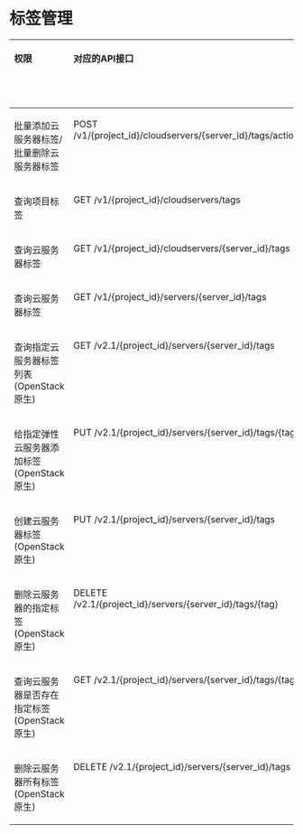 # 标签管理<a name="ZH-CN_TOPIC_0103071521"></a>

<a name="table4509123112811"></a>
<table><thead align="left"><tr id="row19509193152818"><th class="cellrowborder" valign="top" width="10.12101210121012%" id="mcps1.1.7.1.1"><p id="p1959712364512"><a name="p1959712364512"></a><a name="p1959712364512"></a>权限</p>
</th>
<th class="cellrowborder" valign="top" width="30.56305630563056%" id="mcps1.1.7.1.2"><p id="p8402164419019"><a name="p8402164419019"></a><a name="p8402164419019"></a>对应的API接口</p>
</th>
<th class="cellrowborder" valign="top" width="24.422442244224417%" id="mcps1.1.7.1.3"><p id="p2040214445018"><a name="p2040214445018"></a><a name="p2040214445018"></a>授权项（Action）</p>
</th>
<th class="cellrowborder" valign="top" width="20.062006200620058%" id="mcps1.1.7.1.4"><p id="p22519318453"><a name="p22519318453"></a><a name="p22519318453"></a>依赖的授权项</p>
</th>
<th class="cellrowborder" valign="top" width="7.31073107310731%" id="mcps1.1.7.1.5"><p id="p84029445019"><a name="p84029445019"></a><a name="p84029445019"></a>IAM项目</p>
<p id="p12578131324712"><a name="p12578131324712"></a><a name="p12578131324712"></a>(Project)</p>
</th>
<th class="cellrowborder" valign="top" width="7.520752075207521%" id="mcps1.1.7.1.6"><p id="p1999212348459"><a name="p1999212348459"></a><a name="p1999212348459"></a>企业项目</p>
<p id="p1026502118478"><a name="p1026502118478"></a><a name="p1026502118478"></a>(Enterprise Project)</p>
</th>
</tr>
</thead>
<tbody><tr id="row169138403108"><td class="cellrowborder" valign="top" width="10.12101210121012%" headers="mcps1.1.7.1.1 "><p id="p1835316215324"><a name="p1835316215324"></a><a name="p1835316215324"></a>批量添加云服务器标签/批量删除云服务器标签</p>
</td>
<td class="cellrowborder" valign="top" width="30.56305630563056%" headers="mcps1.1.7.1.2 "><p id="p613135211104"><a name="p613135211104"></a><a name="p613135211104"></a>POST  /v1/{project_id}/cloudservers/{server_id}/tags/action</p>
</td>
<td class="cellrowborder" valign="top" width="24.422442244224417%" headers="mcps1.1.7.1.3 "><p id="p5273124014252"><a name="p5273124014252"></a><a name="p5273124014252"></a>ecs:cloudServers:put</p>
</td>
<td class="cellrowborder" valign="top" width="20.062006200620058%" headers="mcps1.1.7.1.4 "><p id="p355051118342"><a name="p355051118342"></a><a name="p355051118342"></a>-</p>
</td>
<td class="cellrowborder" valign="top" width="7.31073107310731%" headers="mcps1.1.7.1.5 "><p id="p8354597291"><a name="p8354597291"></a><a name="p8354597291"></a>√</p>
</td>
<td class="cellrowborder" valign="top" width="7.520752075207521%" headers="mcps1.1.7.1.6 "><p id="p16354159132918"><a name="p16354159132918"></a><a name="p16354159132918"></a>√</p>
</td>
</tr>
<tr id="row528011248461"><td class="cellrowborder" valign="top" width="10.12101210121012%" headers="mcps1.1.7.1.1 "><p id="p13353162143218"><a name="p13353162143218"></a><a name="p13353162143218"></a>查询项目标签</p>
</td>
<td class="cellrowborder" valign="top" width="30.56305630563056%" headers="mcps1.1.7.1.2 "><p id="p162801924124620"><a name="p162801924124620"></a><a name="p162801924124620"></a>GET /v1/{project_id}/cloudservers/tags</p>
</td>
<td class="cellrowborder" valign="top" width="24.422442244224417%" headers="mcps1.1.7.1.3 "><p id="p1466177271"><a name="p1466177271"></a><a name="p1466177271"></a>ecs:cloudServers:list</p>
</td>
<td class="cellrowborder" valign="top" width="20.062006200620058%" headers="mcps1.1.7.1.4 "><p id="p16550171114347"><a name="p16550171114347"></a><a name="p16550171114347"></a>-</p>
</td>
<td class="cellrowborder" valign="top" width="7.31073107310731%" headers="mcps1.1.7.1.5 "><p id="p16488195512347"><a name="p16488195512347"></a><a name="p16488195512347"></a>√</p>
</td>
<td class="cellrowborder" valign="top" width="7.520752075207521%" headers="mcps1.1.7.1.6 "><p id="p10488155103418"><a name="p10488155103418"></a><a name="p10488155103418"></a>√</p>
</td>
</tr>
<tr id="row261813360"><td class="cellrowborder" valign="top" width="10.12101210121012%" headers="mcps1.1.7.1.1 "><p id="p1235311216328"><a name="p1235311216328"></a><a name="p1235311216328"></a>查询云服务器标签</p>
</td>
<td class="cellrowborder" valign="top" width="30.56305630563056%" headers="mcps1.1.7.1.2 "><p id="p958291073619"><a name="p958291073619"></a><a name="p958291073619"></a>GET /v1/{project_id}/cloudservers/{server_id}/tags</p>
</td>
<td class="cellrowborder" valign="top" width="24.422442244224417%" headers="mcps1.1.7.1.3 "><p id="p17605615112714"><a name="p17605615112714"></a><a name="p17605615112714"></a>ecs:cloudServers:get</p>
</td>
<td class="cellrowborder" valign="top" width="20.062006200620058%" headers="mcps1.1.7.1.4 "><p id="p1550181153411"><a name="p1550181153411"></a><a name="p1550181153411"></a>-</p>
</td>
<td class="cellrowborder" valign="top" width="7.31073107310731%" headers="mcps1.1.7.1.5 "><p id="p1727105693417"><a name="p1727105693417"></a><a name="p1727105693417"></a>√</p>
</td>
<td class="cellrowborder" valign="top" width="7.520752075207521%" headers="mcps1.1.7.1.6 "><p id="p157271556103417"><a name="p157271556103417"></a><a name="p157271556103417"></a>√</p>
</td>
</tr>
<tr id="row676275515115"><td class="cellrowborder" valign="top" width="10.12101210121012%" headers="mcps1.1.7.1.1 "><p id="p1135319253214"><a name="p1135319253214"></a><a name="p1135319253214"></a>查询云服务器标签</p>
</td>
<td class="cellrowborder" valign="top" width="30.56305630563056%" headers="mcps1.1.7.1.2 "><p id="p776319551911"><a name="p776319551911"></a><a name="p776319551911"></a>GET /v1/{project_id}/servers/{server_id}/tags</p>
</td>
<td class="cellrowborder" valign="top" width="24.422442244224417%" headers="mcps1.1.7.1.3 "><p id="p15340161212715"><a name="p15340161212715"></a><a name="p15340161212715"></a>ecs:servers:getTags</p>
</td>
<td class="cellrowborder" valign="top" width="20.062006200620058%" headers="mcps1.1.7.1.4 "><p id="p15551181113416"><a name="p15551181113416"></a><a name="p15551181113416"></a>-</p>
</td>
<td class="cellrowborder" valign="top" width="7.31073107310731%" headers="mcps1.1.7.1.5 "><p id="p18440111143510"><a name="p18440111143510"></a><a name="p18440111143510"></a>√</p>
</td>
<td class="cellrowborder" valign="top" width="7.520752075207521%" headers="mcps1.1.7.1.6 "><p id="p744091115351"><a name="p744091115351"></a><a name="p744091115351"></a>×</p>
</td>
</tr>
<tr id="row175291830184314"><td class="cellrowborder" valign="top" width="10.12101210121012%" headers="mcps1.1.7.1.1 "><p id="p53532219322"><a name="p53532219322"></a><a name="p53532219322"></a>查询指定云服务器标签列表(OpenStack原生)</p>
</td>
<td class="cellrowborder" valign="top" width="30.56305630563056%" headers="mcps1.1.7.1.2 "><p id="p4238141844315"><a name="p4238141844315"></a><a name="p4238141844315"></a>GET /v2.1/{project_id}/servers/{server_id}/tags</p>
</td>
<td class="cellrowborder" valign="top" width="24.422442244224417%" headers="mcps1.1.7.1.3 "><p id="p1761618162720"><a name="p1761618162720"></a><a name="p1761618162720"></a>ecs:servers:getTags</p>
</td>
<td class="cellrowborder" valign="top" width="20.062006200620058%" headers="mcps1.1.7.1.4 "><p id="p7712105275"><a name="p7712105275"></a><a name="p7712105275"></a>ecs:servers:get</p>
</td>
<td class="cellrowborder" valign="top" width="7.31073107310731%" headers="mcps1.1.7.1.5 "><p id="p8211013163519"><a name="p8211013163519"></a><a name="p8211013163519"></a>√</p>
</td>
<td class="cellrowborder" valign="top" width="7.520752075207521%" headers="mcps1.1.7.1.6 "><p id="p17211513163516"><a name="p17211513163516"></a><a name="p17211513163516"></a>×</p>
</td>
</tr>
<tr id="row553163014438"><td class="cellrowborder" valign="top" width="10.12101210121012%" headers="mcps1.1.7.1.1 "><p id="p2353182143213"><a name="p2353182143213"></a><a name="p2353182143213"></a>给指定弹性云服务器添加标签(OpenStack原生)</p>
</td>
<td class="cellrowborder" valign="top" width="30.56305630563056%" headers="mcps1.1.7.1.2 "><p id="p447082244315"><a name="p447082244315"></a><a name="p447082244315"></a>PUT /v2.1/{project_id}/servers/{server_id}/tags/{tag}</p>
</td>
<td class="cellrowborder" valign="top" width="24.422442244224417%" headers="mcps1.1.7.1.3 "><p id="p67717252713"><a name="p67717252713"></a><a name="p67717252713"></a>ecs:servers:setTags</p>
</td>
<td class="cellrowborder" valign="top" width="20.062006200620058%" headers="mcps1.1.7.1.4 "><p id="p175511611173411"><a name="p175511611173411"></a><a name="p175511611173411"></a>ecs:servers:get</p>
</td>
<td class="cellrowborder" valign="top" width="7.31073107310731%" headers="mcps1.1.7.1.5 "><p id="p173971515352"><a name="p173971515352"></a><a name="p173971515352"></a>√</p>
</td>
<td class="cellrowborder" valign="top" width="7.520752075207521%" headers="mcps1.1.7.1.6 "><p id="p83941516355"><a name="p83941516355"></a><a name="p83941516355"></a>×</p>
</td>
</tr>
<tr id="row1661113346435"><td class="cellrowborder" valign="top" width="10.12101210121012%" headers="mcps1.1.7.1.1 "><p id="p1635314293214"><a name="p1635314293214"></a><a name="p1635314293214"></a>创建云服务器标签(OpenStack原生)</p>
</td>
<td class="cellrowborder" valign="top" width="30.56305630563056%" headers="mcps1.1.7.1.2 "><p id="p988313810430"><a name="p988313810430"></a><a name="p988313810430"></a>PUT /v2.1/{project_id}/servers/{server_id}/tags</p>
</td>
<td class="cellrowborder" valign="top" width="24.422442244224417%" headers="mcps1.1.7.1.3 "><p id="p176826545265"><a name="p176826545265"></a><a name="p176826545265"></a>ecs:servers:setTags</p>
</td>
<td class="cellrowborder" valign="top" width="20.062006200620058%" headers="mcps1.1.7.1.4 "><p id="p13451165392614"><a name="p13451165392614"></a><a name="p13451165392614"></a>ecs:servers:get</p>
</td>
<td class="cellrowborder" valign="top" width="7.31073107310731%" headers="mcps1.1.7.1.5 "><p id="p1638621617356"><a name="p1638621617356"></a><a name="p1638621617356"></a>√</p>
</td>
<td class="cellrowborder" valign="top" width="7.520752075207521%" headers="mcps1.1.7.1.6 "><p id="p17386191623510"><a name="p17386191623510"></a><a name="p17386191623510"></a>×</p>
</td>
</tr>
<tr id="row105321930104310"><td class="cellrowborder" valign="top" width="10.12101210121012%" headers="mcps1.1.7.1.1 "><p id="p835312183219"><a name="p835312183219"></a><a name="p835312183219"></a>删除云服务器的指定标签(OpenStack原生)</p>
</td>
<td class="cellrowborder" valign="top" width="30.56305630563056%" headers="mcps1.1.7.1.2 "><p id="p127395094318"><a name="p127395094318"></a><a name="p127395094318"></a>DELETE /v2.1/{project_id}/servers/{server_id}/tags/{tag}</p>
</td>
<td class="cellrowborder" valign="top" width="24.422442244224417%" headers="mcps1.1.7.1.3 "><p id="p1332614742618"><a name="p1332614742618"></a><a name="p1332614742618"></a>ecs:servers:setTags</p>
</td>
<td class="cellrowborder" valign="top" width="20.062006200620058%" headers="mcps1.1.7.1.4 "><p id="p6551161110343"><a name="p6551161110343"></a><a name="p6551161110343"></a>ecs:servers:get</p>
</td>
<td class="cellrowborder" valign="top" width="7.31073107310731%" headers="mcps1.1.7.1.5 "><p id="p1698661713355"><a name="p1698661713355"></a><a name="p1698661713355"></a>√</p>
</td>
<td class="cellrowborder" valign="top" width="7.520752075207521%" headers="mcps1.1.7.1.6 "><p id="p14986121714357"><a name="p14986121714357"></a><a name="p14986121714357"></a>×</p>
</td>
</tr>
<tr id="row353283018431"><td class="cellrowborder" valign="top" width="10.12101210121012%" headers="mcps1.1.7.1.1 "><p id="p16353226323"><a name="p16353226323"></a><a name="p16353226323"></a>查询云服务器是否存在指定标签(OpenStack原生)</p>
</td>
<td class="cellrowborder" valign="top" width="30.56305630563056%" headers="mcps1.1.7.1.2 "><p id="p181272014417"><a name="p181272014417"></a><a name="p181272014417"></a>GET /v2.1/{project_id}/servers/{server_id}/tags/{tag}</p>
</td>
<td class="cellrowborder" valign="top" width="24.422442244224417%" headers="mcps1.1.7.1.3 "><p id="p659164019263"><a name="p659164019263"></a><a name="p659164019263"></a>ecs:servers:getTags</p>
</td>
<td class="cellrowborder" valign="top" width="20.062006200620058%" headers="mcps1.1.7.1.4 "><p id="p17551171118346"><a name="p17551171118346"></a><a name="p17551171118346"></a>ecs:servers:get</p>
</td>
<td class="cellrowborder" valign="top" width="7.31073107310731%" headers="mcps1.1.7.1.5 "><p id="p152581918359"><a name="p152581918359"></a><a name="p152581918359"></a>√</p>
</td>
<td class="cellrowborder" valign="top" width="7.520752075207521%" headers="mcps1.1.7.1.6 "><p id="p025919143513"><a name="p025919143513"></a><a name="p025919143513"></a>×</p>
</td>
</tr>
<tr id="row10532193004319"><td class="cellrowborder" valign="top" width="10.12101210121012%" headers="mcps1.1.7.1.1 "><p id="p1735382193216"><a name="p1735382193216"></a><a name="p1735382193216"></a>删除云服务器所有标签(OpenStack原生)</p>
</td>
<td class="cellrowborder" valign="top" width="30.56305630563056%" headers="mcps1.1.7.1.2 "><p id="p7726121014414"><a name="p7726121014414"></a><a name="p7726121014414"></a>DELETE /v2.1/{project_id}/servers/{server_id}/tags</p>
</td>
<td class="cellrowborder" valign="top" width="24.422442244224417%" headers="mcps1.1.7.1.3 "><p id="p1781833432619"><a name="p1781833432619"></a><a name="p1781833432619"></a>ecs:servers:setTags</p>
</td>
<td class="cellrowborder" valign="top" width="20.062006200620058%" headers="mcps1.1.7.1.4 "><p id="p25511311183410"><a name="p25511311183410"></a><a name="p25511311183410"></a>ecs:servers:get</p>
</td>
<td class="cellrowborder" valign="top" width="7.31073107310731%" headers="mcps1.1.7.1.5 "><p id="p102651820163512"><a name="p102651820163512"></a><a name="p102651820163512"></a>√</p>
</td>
<td class="cellrowborder" valign="top" width="7.520752075207521%" headers="mcps1.1.7.1.6 "><p id="p1926512013352"><a name="p1926512013352"></a><a name="p1926512013352"></a>×</p>
</td>
</tr>
</tbody>
</table>

